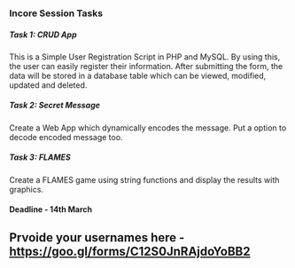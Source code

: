 ### Incore Session Tasks

##### Task 1: CRUD App

This is a Simple User Registration Script in PHP and MySQL. By using this, the user can easily register their information. After submitting the form, the data will be stored in a database table which can be viewed, modified, updated and deleted.

##### Task 2: Secret Message

Create a Web App  which dynamically encodes the message. Put a option to decode encoded message too.

##### Task 3: FLAMES

Create a FLAMES game using string functions and display the results with graphics.

#### Deadline - 14th March

## Prvoide your usernames here - https://goo.gl/forms/C12S0JnRAjdoYoBB2
